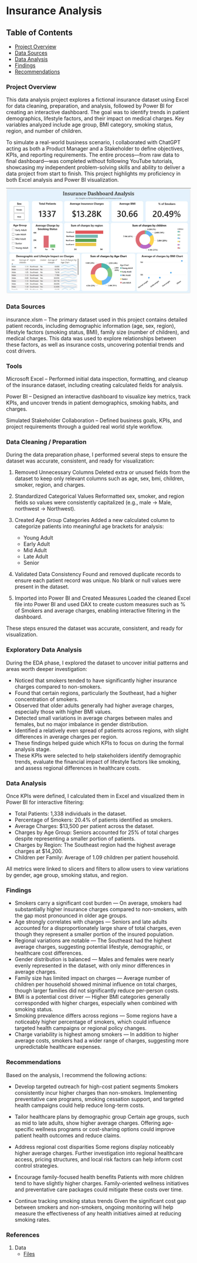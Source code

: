 # Insurance Analysis

## Table of Contents

- [Project Overview](#project-overview)
- [Data Sources](#data-sources)
- [Data Analysis](#data-analysis)
- [Findings](#findings)
- [Recommendations](#recommendations)

### Project Overview
This data analysis project explores a fictional insurance dataset using Excel for data cleaning, preparation, and analysis, followed by Power BI for creating an interactive dashboard. The goal was to identify trends in patient demographics, lifestyle factors, and their impact on medical charges. Key variables analyzed include age group, BMI category, smoking status, region, and number of children.

To simulate a real-world business scenario, I collaborated with ChatGPT acting as both a Product Manager and a Stakeholder to define objectives, KPIs, and reporting requirements. The entire process—from raw data to final dashboard—was completed without following YouTube tutorials, showcasing my independent problem-solving skills and ability to deliver a data project from start to finish. This project highlights my proficiency in both Excel analysis and Power BI visualization.

![Dashboard](Dashboard.JPG)

### Data Sources
insurance.xlsm – The primary dataset used in this project contains detailed patient records, including demographic information (age, sex, region), lifestyle factors (smoking status, BMI), family size (number of children), and medical charges. This data was used to explore relationships between these factors, as well as insurance costs, uncovering potential trends and cost drivers.


### Tools
Microsoft Excel – Performed initial data inspection, formatting, and cleanup of the insurance dataset, including creating calculated fields for analysis.

Power BI – Designed an interactive dashboard to visualize key metrics, track KPIs, and uncover trends in patient demographics, smoking habits, and charges.

Simulated Stakeholder Collaboration – Defined business goals, KPIs, and project requirements through a guided real world style workflow.

### Data Cleaning / Preparation

During the data preparation phase, I performed several steps to ensure the dataset was accurate, consistent, and ready for visualization:

1. Removed Unnecessary Columns
   Deleted extra or unused fields from the dataset to keep only relevant columns such as age, sex, bmi, children, smoker, region, and charges.

2. Standardized Categorical Values
   Reformatted sex, smoker, and region fields so values were consistently capitalized (e.g., male → Male, northwest → Northwest).

3. Created Age Group Categories
   Added a new calculated column to categorize patients into meaningful age brackets for analysis:
   - Young Adult
   - Early Adult
   - Mid Adult
   - Late Adult
   - Senior

4. Validated Data Consistency
   Found and removed duplicate records to ensure each patient record was unique. No blank or null values were present in the dataset.

5. Imported into Power BI and Created Measures
   Loaded the cleaned Excel file into Power BI and used DAX to create custom measures such as % of Smokers and average charges, enabling interactive filtering in the dashboard.

These steps ensured the dataset was accurate, consistent, and ready for visualization.

### Exploratory Data Analysis

During the EDA phase, I explored the dataset to uncover initial patterns and areas worth deeper investigation:

- Noticed that smokers tended to have significantly higher insurance charges compared to non-smokers.
- Found that certain regions, particularly the Southeast, had a higher concentration of smokers.
- Observed that older adults generally had higher average charges, especially those with higher BMI values.
- Detected small variations in average charges between males and females, but no major imbalance in gender distribution.
- Identified a relatively even spread of patients across regions, with slight differences in average charges per region.
- These findings helped guide which KPIs to focus on during the formal analysis stage.
- These KPIs were selected to help stakeholders identify demographic trends, evaluate the financial impact of lifestyle factors like smoking, and assess regional differences in healthcare costs.

### Data Analysis

Once KPIs were defined, I calculated them in Excel and visualized them in Power BI for interactive filtering:

- Total Patients: 1,338 individuals in the dataset.
- Percentage of Smokers: 20.4% of patients identified as smokers.
- Average Charges: $13,500 per patient across the dataset.
- Charges by Age Group: Seniors accounted for 25% of total charges despite representing a smaller portion of patients.
- Charges by Region: The Southeast region had the highest average charges at $14,200.
- Children per Family: Average of 1.09 children per patient household.

All metrics were linked to slicers and filters to allow users to view variations by gender, age group, smoking status, and region.

### Findings

- Smokers carry a significant cost burden — On average, smokers had substantially higher insurance charges compared to non-smokers, with the gap most pronounced in older age groups.
- Age strongly correlates with charges — Seniors and late adults accounted for a disproportionately large share of total charges, even though they represent a smaller portion of the insured population.
- Regional variations are notable — The Southeast had the highest average charges, suggesting potential lifestyle, demographic, or healthcare cost differences.
- Gender distribution is balanced — Males and females were nearly evenly represented in the dataset, with only minor differences in average charges.
- Family size has limited impact on charges — Average number of children per household showed minimal influence on total charges, though larger families did not significantly reduce per-person costs.
- BMI is a potential cost driver — Higher BMI categories generally corresponded with higher charges, especially when combined with smoking status.
- Smoking prevalence differs across regions — Some regions have a noticeably higher percentage of smokers, which could influence targeted health campaigns or regional policy changes.
- Charge variability is highest among smokers — In addition to higher average costs, smokers had a wider range of charges, suggesting more unpredictable healthcare expenses.

### Recommendations
Based on the analysis, I recommend the following actions:

- Develop targeted outreach for high-cost patient segments
  Smokers consistently incur higher charges than non-smokers. Implementing preventative care programs, smoking cessation support, and targeted health campaigns could help reduce long-term costs.

- Tailor healthcare plans by demographic group
  Certain age groups, such as mid to late adults, show higher average charges. Offering age-specific wellness programs or cost-sharing options could improve patient health outcomes and reduce claims.

- Address regional cost disparities
  Some regions display noticeably higher average charges. Further investigation into regional healthcare access, pricing structures, and local risk factors can help inform cost control strategies.

- Encourage family-focused health benefits
  Patients with more children tend to have slightly higher charges. Family-oriented wellness initiatives and preventative care packages could mitigate these costs over time.

- Continue tracking smoking status trends
  Given the significant cost gap between smokers and non-smokers, ongoing monitoring will help measure the effectiveness of any health initiatives aimed at reducing smoking rates.

### References
1. Data
   - [Files]([https://drive.google.com/drive/folders/1mg8zaCAVh-yzbEcX710vZ5NvzlF-xV6b](https://www.kaggle.com/datasets/willianoliveiragibin/healthcare-insurance))








